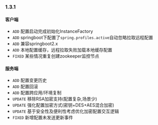 ### 1.3.1
#### 客户端
 - `ADD` 配置启动完成初始化InstanceFactory
 - `ADD` springboot下配置了`spring.profiles.active`自动忽略拉取远程配置
 - `ADD` 兼容springboot2.x
 - `ADD` 本地配置缓存，远程拉取失败加载本地缓存配置
 - `FIXED` 某些情况重复创建zookeeper监控节点
 
#### 服务端
 - `ADD` 配置变更历史
 - `ADD` 配置回滚
 - `ADD` 配置跨应用/环境复制
 - `UPDATE` 移除RSA加密支持(配置复杂,场景少)
 - `UPDATE` 强化配置加密方式(密钥+DES+AES混合加密)
 - `UPDATE` 基于安全性及便利性考虑优化加密配置交互逻辑
 - `FIXED` 新增配置未发送更新事件
 
